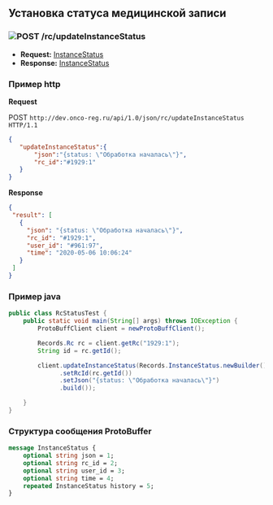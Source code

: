## Установка статуса медицинской записи

### ![POST](../../../img/post.png) /rc/updateInstanceStatus
* **Request:** [InstanceStatus](../../../types/types.md#com.siams.med.api.InstanceStatus)
* **Response:** [InstanceStatus](../../../types/types.md#com.siams.med.api.InstanceStatus)

### Пример http

**Request**

POST `http://dev.onco-reg.ru/api/1.0/json/rc/updateInstanceStatus HTTP/1.1`
```json
{
   "updateInstanceStatus":{
       "json":"{status: \"Обработка началась\"}",
       "rc_id":"#1929:1"
   }
}

```

**Response**

```json
{
 "result": [
   {
     "json": "{status: \"Обработка началась\"}",
     "rc_id": "#1929:1",
     "user_id": "#961:97",
     "time": "2020-05-06 10:06:24"
   }
 ]
}


```

### Пример java

```java
public class RcStatusTest {
    public static void main(String[] args) throws IOException {
        ProtoBuffClient client = newProtoBuffClient();

        Records.Rc rc = client.getRc("1929:1");
        String id = rc.getId();

        client.updateInstanceStatus(Records.InstanceStatus.newBuilder()
              .setRcId(rc.getId())
              .setJson("{status: \"Обработка началась\"}")
              .build());

    }
}
```

### Структура сообщения ProtoBuffer

```proto
message InstanceStatus {
    optional string json = 1;
    optional string rc_id = 2;
    optional string user_id = 3;
    optional string time = 4;
    repeated InstanceStatus history = 5;
}

```